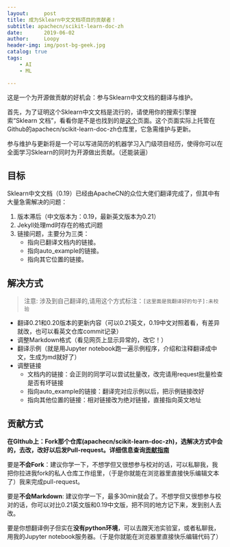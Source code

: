 ```yaml
---
layout:     post
title: 成为Sklearn中文文档项目的贡献者！
subtitle: apachecn/scikit-learn-doc-zh
date:       2019-06-02
author:     Loopy
header-img: img/post-bg-geek.jpg
catalog: true
tags:
    - AI
    - ML

---
```


<meta itemprop="name" content="成为Sklearn中文文档项目的贡献者！"/>
<meta name="description" itemprop="description" content="这是一个为开源做贡献的好机会：参与Sklearn中文文档的翻译与维护。这将是一个可以写进简历的机器学习入门级项目经历，使得你可以在全面学习Sklearn的同时为开源做出贡献。（还能装逼）" />

这是一个为开源做贡献的好机会：参与Sklearn中文文档的翻译与维护。

首先，为了证明这个Sklearn中文文档是流行的，请使用你的搜索引擎搜索“Sklearn 文档”，看看你是不是也找到的是[这个](http://sklearn.apachecn.org/)页面。这个页面实际上托管在Github的apachecn/scikit-learn-doc-zh仓库里，它急需维护与更新。

参与维护与更新将是一个可以写进简历的机器学习入门级项目经历，使得你可以在全面学习Sklearn的同时为开源做出贡献。（还能装逼）

## 目标
Sklearn中文文档（0.19）已经由ApacheCN的众位大佬们翻译完成了，但其中有大量急需解决的问题：

1. 版本滞后（中文版本为：0.19，最新英文版本为0.21）
2. Jekyll处理md时存在的格式问题
3. 链接问题，主要分为三类：
    - 指向已翻译文档内的链接。
    - 指向auto_example的链接。
    - 指向其它位置的链接。

## 解决方式
> 注意: 涉及到自己翻译的,请用这个方式标注：```[这里面是我翻译好的句子]:未校验```

- 翻译0.21和0.20版本的更新内容（可以0.21英文，0.19中文对照着看，有差异就改，也可以看英文仓库commit记录）
- 调整Markdown格式（看见网页上显示异常的，改它！）
- 翻译示例（就是用Jupyter notebook跑一遍示例程序，介绍和注释翻译成中文，生成为md就好了）
- 调整链接
    - 文档内的链接：会正则的同学可以尝试批量改，改完请用request批量检查是否有坏链接
    - 指向auto_example的链接：翻译完对应示例以后，把示例链接改好
    - 指向其他位置的链接：相对链接改为绝对链接，直接指向英文地址

## 贡献方式
**在GIthub上：Fork那个仓库(apachecn/scikit-learn-doc-zh)，选解决方式中会的，去改，改好以后发Pull-request。详细信息查询[贡献指南](https://github.com/apachecn/scikit-learn-doc-zh/blob/master/CONTRIBUTING.md)**

要是**不会Fork**：建议你学一下，不想学但又很想参与校对的话，可以私聊我，我把你拉进我fork的私人仓库工作组里，（于是你就能在浏览器里直接快乐编辑文本了）我来完成pull-request。

要是**不会Markdown**: 建议你学一下，最多30min就会了。不想学但又很想参与校对的话，你可以对比0.21英文版和0.19中文版，把不同的地方记下来，发到别人去改。

要是你想翻译例子但实在**没有python环境**，可以去蹭天池实验室，或者私聊我，用我的Jupyter notebook服务器。（于是你就能在浏览器里直接快乐编辑代码了）
